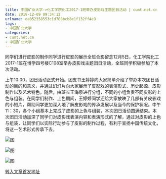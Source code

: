```yaml
---
title: 中国矿业大学->化工学院化工2017-1班举办皮影戏主题团日活动 | cumt.net.cn
date: 2019-12-09 09:34:12
urlname: ea852358553c1d708bcb8e1f132ff4e9
tags: 
- 中国矿业大学
categories:
- cumt.net.cn
- 中国矿业大学
---
```

同学们进行皮影的制作同学进行皮影的展示全班合影留念12月5日，化工学院化工2017-1班在博学四号楼C108室举办皮影戏主题团日活动，全班同学积极参加了本次活动。 

上午10:00，团日活动正式开始。团支书王婷婷向大家简单介绍了举办本次团日活动的目的和意义，并通过幻灯片向大家展示了皮影戏的表演形式、历史起源、皮影制作以及艺术特色。随后，由班长王海泉进行分组，不同的小组负责不同皮影的上色与组装。在同学们制作、上色期间，王婷婷同学还给大家放映了几部有关皮影戏的小短片，帮助同学更加深入地了解皮影戏的传承发展以及当今的保护状况。中午11：30，各个小组基本上完成了皮影的上色与组装，本次团日活动圆满结束。本次团日活动加深了同学们对皮影戏表演内容和表演形式的了解，通过对皮影的上色与组装，让同学们以实际行动参与了皮影的制作过程，有利于宣扬中国传统文化，将这一艺术形式传承下去。

![图](http://xwzx.cumt.edu.cn/_upload/article/images/3e/18/30d566c14c279d236a5d0f26ef84/d123765c-a83d-49ac-8374-8aa8f6d92f4e.jpg)

![图](http://xwzx.cumt.edu.cn/_upload/article/images/3e/18/30d566c14c279d236a5d0f26ef84/9fa088ed-14bc-4a0b-a44d-c22f8f84c0b3.jpg)

![图](http://xwzx.cumt.edu.cn/_upload/article/images/3e/18/30d566c14c279d236a5d0f26ef84/82df04d8-ee85-4d0b-9fbf-cc47038b495f.jpg)

[转入文章首发地址](http://xwzx.cumt.edu.cn/71/41/c523a553281/page.htm)